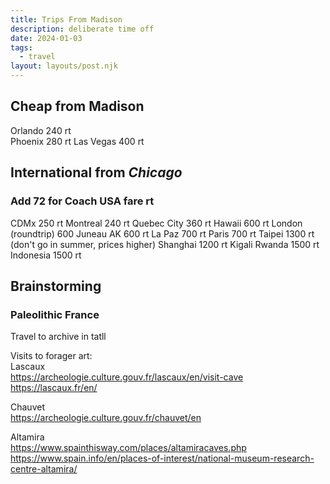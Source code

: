 ```yaml
---
title: Trips From Madison
description: deliberate time off
date: 2024-01-03
tags:
  - travel  
layout: layouts/post.njk
---
```


## Cheap from Madison
Orlando 240 rt  
Phoenix  280 rt 
Las Vegas 400 rt  
 
## International from *Chicago*
### Add 72 for Coach USA fare rt
CDMx  250 rt
Montreal 240 rt
Quebec City 360 rt
Hawaii 600 rt
London (roundtrip) 600
Juneau AK 600 rt
La Paz 700 rt 
Paris 700 rt
Taipei 1300 rt (don't go in summer, prices higher)
Shanghai 1200 rt
Kigali Rwanda 1500 rt 
Indonesia 1500 rt

## Brainstorming

### Paleolithic France 
Travel to archive in tatll  

Visits to forager art:  
Lascaux  
https://archeologie.culture.gouv.fr/lascaux/en/visit-cave  
https://lascaux.fr/en/  
  
Chauvet  
https://archeologie.culture.gouv.fr/chauvet/en  
  
  
Altamira   
https://www.spainthisway.com/places/altamiracaves.php  
https://www.spain.info/en/places-of-interest/national-museum-research-centre-altamira/  






